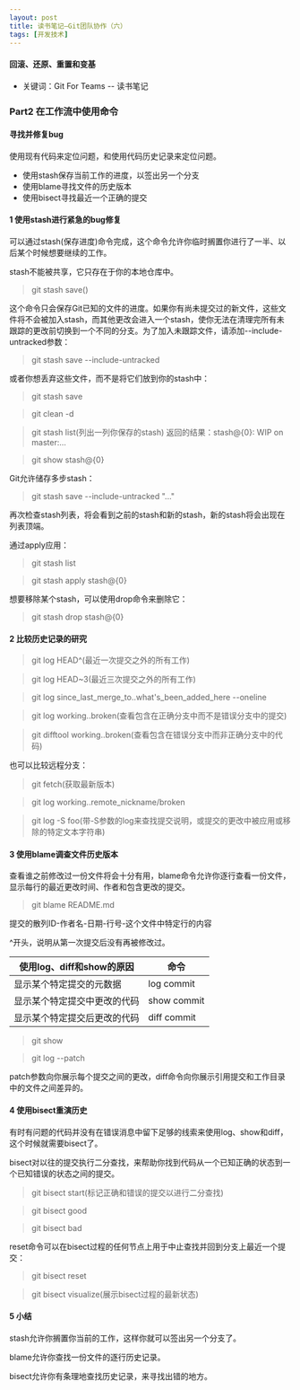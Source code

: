 ```yaml
---
layout: post
title: 读书笔记—Git团队协作（六）
tags: [开发技术]
---
```

#### 回滚、还原、重置和变基

* 关键词：Git For Teams -- 读书笔记

### Part2 在工作流中使用命令

#### 寻找并修复bug

使用现有代码来定位问题，和使用代码历史记录来定位问题。

+ 使用stash保存当前工作的进度，以签出另一个分支
+ 使用blame寻找文件的历史版本
+ 使用bisect寻找最近一个正确的提交

#### 1 使用stash进行紧急的bug修复

可以通过stash(保存进度)命令完成，这个命令允许你临时搁置你进行了一半、以后某个时候想要继续的工作。

stash不能被共享，它只存在于你的本地仓库中。

> git stash save()

这个命令只会保存Git已知的文件的进度。如果你有尚未提交过的新文件，这些文件将不会被加入stash，而其他更改会进入一个stash，使你无法在清理完所有未跟踪的更改前切换到一个不同的分支。为了加入未跟踪文件，请添加--include-untracked参数：

> git stash save --include-untracked

或者你想丢弃这些文件，而不是将它们放到你的stash中：

> git stash save

> git clean -d

> git stash list(列出一列你保存的stash) 返回的结果：stash@{0}: WIP on master:...

> git show stash@{0}

Git允许储存多步stash：

> git stash save --include-untracked "..."

再次检查stash列表，将会看到之前的stash和新的stash，新的stash将会出现在列表顶端。

通过apply应用：

> git stash list

> git stash apply stash@{0}

想要移除某个stash，可以使用drop命令来删除它：

> git stash drop stash@{0}

#### 2 比较历史记录的研究

> git log HEAD^(最近一次提交之外的所有工作)

> git log HEAD~3(最近三次提交之外的所有工作)

> git log since_last_merge_to..what's_been_added_here --oneline

> git log working..broken(查看包含在正确分支中而不是错误分支中的提交)

> git difftool working..broken(查看包含在错误分支中而非正确分支中的代码)

也可以比较远程分支：

> git fetch(获取最新版本)

> git log working..remote_nickname/broken

> git log -S foo(带-S参数的log来查找提交说明，或提交的更改中被应用或移除的特定文本字符串)

#### 3 使用blame调查文件历史版本

查看谁之前修改过一份文件将会十分有用，blame命令允许你逐行查看一份文件，显示每行的最近更改时间、作者和包含更改的提交。

> git blame README.md

提交的散列ID-作者名-日期-行号-这个文件中特定行的内容

^开头，说明从第一次提交后没有再被修改过。

使用log、diff和show的原因  | 命令
--------- | ---------
显示某个特定提交的元数据 | log commit
显示某个特定提交中更改的代码 | show commit
显示某个特定提交后更改的代码 | diff commit

> git show <commit>

> git log --patch <commit>

patch参数向你展示每个提交之间的更改，diff命令向你展示引用提交和工作目录中的文件之间差异的。

#### 4 使用bisect重演历史

有时有问题的代码并没有在错误消息中留下足够的线索来使用log、show和diff，这个时候就需要bisect了。

bisect对以往的提交执行二分查找，来帮助你找到代码从一个已知正确的状态到一个已知错误的状态之间的提交。

> git bisect start(标记正确和错误的提交以进行二分查找)

> git bisect good <commit-id>

> git bisect bad <commit-id>

reset命令可以在bisect过程的任何节点上用于中止查找并回到分支上最近一个提交：

> git bisect reset

> git bisect visualize(展示bisect过程的最新状态)

#### 5 小结

stash允许你搁置你当前的工作，这样你就可以签出另一个分支了。

blame允许你查找一份文件的逐行历史记录。

bisect允许你有条理地查找历史记录，来寻找出错的地方。



















